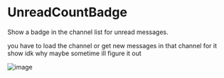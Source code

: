 # UnreadCountBadge

Show a badge in the channel list for unread messages.

you have to load the channel or get new messages in that channel for it show idk why maybe sometime ill figure it out

![image](https://why-are-you.gay/HpPVuwSV)
